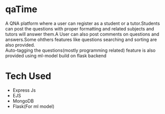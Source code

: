 # qaTime

A QNA platform where a user can register as a student or a tutor.Students can post the questions with proper formatting and related subjects and tutors will answer them.A User can also post comments on questions and answers.Some ohthers features like questions searching and sorting are also provided.
<br>
Auto-tagging the questions(mostly programming related) feature is also provided using ml-model build on flask backend

# Tech Used
<ul>
  <li>Express Js</>
  <li>EJS</li>
  <li>MongoDB</li>
  <li>Flask(For ml model)</li>
</ul>
